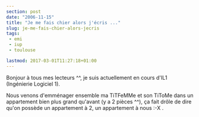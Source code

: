 ```yaml
---
section: post
date: "2006-11-15"
title: "Je me fais chier alors j'écris ..."
slug: je-me-fais-chier-alors-jecris
tags:
 - emi
 - iup
 - toulouse

lastmod: 2017-03-01T11:27:18+01:00
---
```


Bonjour à tous mes lecteurs ^^, je suis  actuellement en cours d'IL1 (Ingénierie Logiciel 1).

Nous venons d'emménager ensemble ma TiTFeMMe et son TiToMe dans un appartement bien plus grand qu'avant (y a 2 pièces ^^), ça fait drôle de dire qu'on possède un appartement à 2, un appartement à nous :-X .
